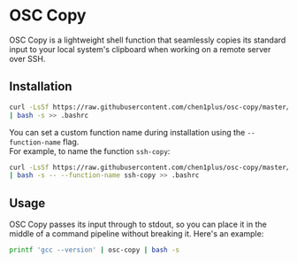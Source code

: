 # OSC	Copy

OSC Copy is a lightweight shell function that seamlessly copies its standard input to your local system's clipboard when working on a remote server over SSH.

## Installation

```bash
curl -LsSf https://raw.githubusercontent.com/chen1plus/osc-copy/master/install.sh \
| bash -s >> .bashrc
```

You can set a custom function name during installation using the `--function-name` flag.  
For example, to name the function `ssh-copy`:

```bash
curl -LsSf https://raw.githubusercontent.com/chen1plus/osc-copy/master/install.sh \
| bash -s -- --function-name ssh-copy >> .bashrc
```

## Usage

OSC Copy passes its input through to stdout, so you can place it in the middle of a command pipeline without breaking it. Here's an example:

```bash
printf 'gcc --version' | osc-copy | bash -s
```
